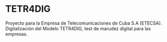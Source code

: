 # TETR4DIG
Proyecto para la Empresa de Telecomunicaciones de Cuba S.A (ETECSA). Digitalización del Modelo TETR4DIG, test de marudez digital para las empresas.
